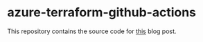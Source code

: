 # azure-terraform-github-actions

This repository contains the source code for [this](https://www.fpgmaas.com/blog/azure-terraform-github-actions) blog post.
